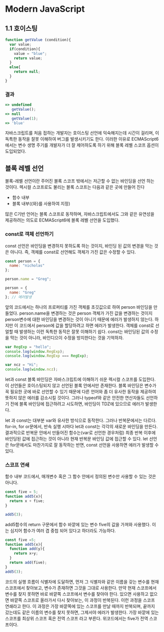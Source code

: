 # Modern JavaScript 

## 1.1 호이스팅

```js
function getValue (condition){
  var value;
  if(condition){
    value = "blue";
    return value;
  }
  else{
    return null;
  }
}
```

### 결과

```js
=> undefined
   getValue();
=> null
   getValue(1);
=> 'blue'
```

자바스크립트를 처음 접하는 개발자는 호이스팅 선언에 익숙해지는데 시간이 걸리며, 이 독특한 동작을 잘못 이해하여 버그를 발생시키기도 한다. 이러한 이유로 ECMAScript6에서는 변수 생명 주기를 개발자가 더 잘 제어하도록 하기 위해 블록 레벨 스코프 옵션이 도입되었다.

## 블록 레벨 선언

블록-레벨 선언이란 주어진 블록 스코프 밖에서는 저근할 수 없는 바인딩을 선언 하는 것이다. 렉시컬 스코프로도 불리는 블록 스코프는 다음과 같은 곳에 만들어 진다

* 함수 내부
* 블록 내부({와}를 사용하여 지정)

많은 C기반 언어는 블록 스코프로 동작하며, 자바스크립트에서도 그와 같은 유연성을 제공하려는 의도로 ECMAScript6에 블록 레벨 선언을 도입했다.

### const로 객체 선언하기

const 선언은 바인딩을 변경하지 못하도록 하는 것이지, 바인딩 된 값의 변경을 막는 것은 아니다. 즉, 객체를 const로 선언해도 객체가 가진 값은 수정할 수 있다.

```js
const person = {
  name: "nicholas"
};

person.name = "Greg";

person = {
  name: "Greg"
}; // 에러발생
```

앞의 코드에서는 하나의 프로퍼티를 가진 객체를 초깃값으로 하여 person 바인딩을 만들었다. person.name을 변경하는 것은 person 객체가 가진 값을 변경하는 것이지 person변수에 대한 바인딩을 변경하는 것이 아니기 때문에 에러가 발생하지 않는다. 하지만 이 코드에서 person에 값을 할당하려고 하면 에러가 발생한다. 객체를 const로 선얼할 때 발생하는 이런 독특한 동작은 잘못 이해하기 쉽다. const는 바인딩된 값의 수정을 막는 것이 아니라, 바인디으이 수정을 방지한다는 것을 기억하자.

```js
var RegExp = "hello";
console.log(window.RegExp);
console.log(window.RegExp === RegExp);

var ncz = "Hi";
console.log(window.ncz);
```

let과 const 블록 바인딩은 자바스크립트에 이해하기 쉬운 렉시컬 스코프를 도입한다. 이 선언들은 호이스팅되지 않고 선언된 블록 안에서만 존재한다. 블록 바인딩은 변수가 꼭 필요한 곳에 바로 선언할 수 있기 때문에 다른 언어와 좀 더 유사한 동작을 제공하여 뜻하지 않은 에러를 감소시킬 것이다. 그러나 typeof와 같은 안전한 연산자들도 선언하기 전에 블록 바인딩에 접근하려고 시도하면, 바인딩이 TDZ에 있으므로 에러가 발생한다.

let 과 const는 대부분 var와 유사한 방식으로 동작한다. 그러나 반복문에서는 다르다. for-in, for or문에서, 반속 실행 시마다 let과 const는 각각의 새로운 바인딩을 만든다. 결과적으로 반복문 안에서 만들어진 함수는(var로 선언한 경우처럼) 최종 반복 이후에 바인딩된 값에 접근하는 것이 아니라 현재 반복문 바인딩 값에 접근할 수 있다. let 선언은 for문에서도 마찬가지로 잘 동작하는 반면, const 선언을 사용하면 에러가 발생할 수 있다.

### 스코프 연쇄

함수 내부 코드에서, 매개변수 혹은 그 함수 안에서 정의된 변수만 사용할 수 있는 것은 아니다.

```js
const five = 5;
function add5(x){
  return x + five;
}

add5(3);
```

add5함수의 return 구문에서 함수 바깥에 있는 변수 five의 값을 가져와 사용했다. 이는 심지어 함수가 여러 겹 중첩 되어 있다고 하더라도 가능하다.

```js
const five =5;
function add5(x){
  function add(y){
    return x+y;
  }
  return add(five);
}
add5(3);
```

코드의 실행 흐름이 식별자에 도달하면, 먼저 그 식별자와 같은 이름을 갖는 변수를 현재 스코프에서 찾아보고, 변수가 존재하면 그것을 그대로 사용한다. 만약 현재 스코프에서 변수를 찾지 못하면 바로 바깥쪽 스코프에서 변수를 찾아야 한다. 있으면 사용하고 없으면 바깥쪽 스코프로 올라가서 다시 찾아보는, 이 과정이 반복된다. 이런 과정을 스코프 연쇄라고 한다. 이 과정은 가장 바깥쪽에 있는 스코프를 만날 때까지 반복되며, 끝까지 갔는데도 같은 이름의 변수를 찾지 못하면, 그제서야 에러가 발생한다. 가장 바깥에 있는 스코프를 최상위 스코프 혹은 전역 스코프 라고 부른다. 위코드에서는 five가 전역 스코프이다.
